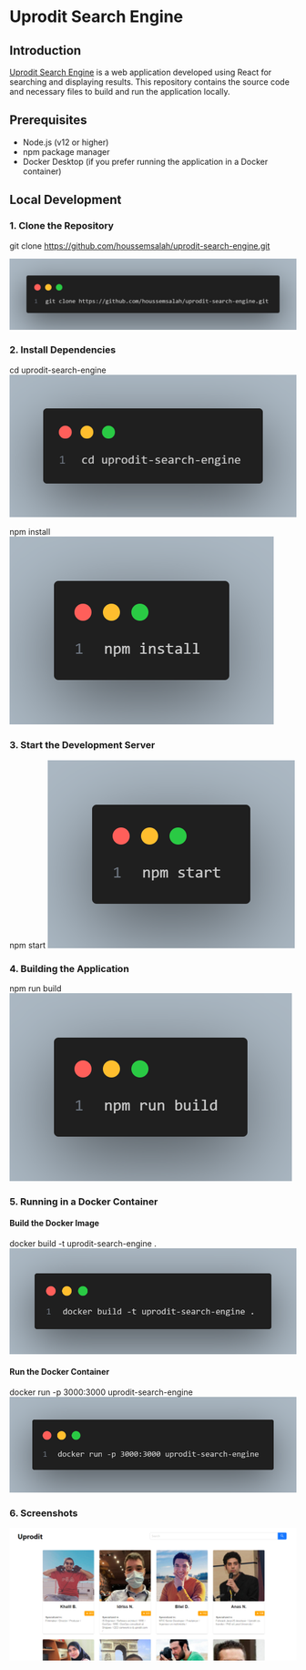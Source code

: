 # Uprodit Search Engine

## Introduction
[Uprodit Search Engine](https://github.com/houssemsalah/uprodit-search-engine) is a web application developed using React for searching and displaying results. This repository contains the source code and necessary files to build and run the application locally.

## Prerequisites
- Node.js (v12 or higher)
- npm package manager
- Docker Desktop (if you prefer running the application in a Docker container)

## Local Development

### 1. Clone the Repository

 git clone https://github.com/houssemsalah/uprodit-search-engine.git
 
 ![clone repository](./src/assets/clone.png)

### 2. Install Dependencies

cd uprodit-search-engine
![access project folder ](./src/assets/cd.png)

npm install
![install packages](./src/assets/install.png)
### 3. Start the Development Server

npm start
![start server](./src/assets/start.png)

<!-- This will start the development server and the application will be accessible at http://localhost:3000 in your web browser. -->

### 4. Building the Application

npm run build
![build app](./src/assets/build.png)

<!-- This command will create a production-ready build of the application in the build directory. -->

### 5. Running in a Docker Container

   #### Build the Docker Image

docker build -t uprodit-search-engine .
![docker build](./src/assets/docker-build.png)

   #### Run the Docker Container

docker run -p 3000:3000 uprodit-search-engine
![docker run](./src/assets/docker-run.png)
<!-- The application will be accessible at http://localhost in your web browser. -->

### 6. Screenshots

![uprodit-search-engine app](./src/assets/app.png)
